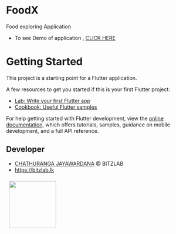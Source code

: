 # FoodX

Food exploring Application 

- To see Demo of application , [CLICK HERE](https://bitzlab.lk/projects/foodx/#/)



# Getting Started

This project is a starting point for a Flutter application.

A few resources to get you started if this is your first Flutter project:

- [Lab: Write your first Flutter app](https://docs.flutter.dev/get-started/codelab)
- [Cookbook: Useful Flutter samples](https://docs.flutter.dev/cookbook)

For help getting started with Flutter development, view the
[online documentation](https://docs.flutter.dev/), which offers tutorials,
samples, guidance on mobile development, and a full API reference.

## Developer

- [CHATHURANGA JAYAWARDANA](https://github.com/SCJ2798) @ BITZLAB
- https://bitzlab.lk

<div style="padding:8px"> 
<img src="https://bitzlab.lk/img/bitzlab.svg" width="128"/>
</div>